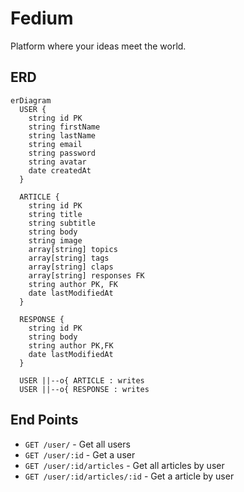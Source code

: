 # Fedium

Platform where your ideas meet the world.

## ERD

```mermaid
erDiagram
  USER {
    string id PK
    string firstName
    string lastName
    string email
    string password
    string avatar
    date createdAt
  }

  ARTICLE {
    string id PK
    string title
    string subtitle
    string body
    string image
    array[string] topics
    array[string] tags
    array[string] claps
    array[string] responses FK
    string author PK, FK
    date lastModifiedAt
  }

  RESPONSE {
    string id PK
    string body
    string author PK,FK
    date lastModifiedAt
  }

  USER ||--o{ ARTICLE : writes
  USER ||--o{ RESPONSE : writes
```

## End Points

- `GET /user/` - Get all users
- `GET /user/:id` - Get a user
- `GET /user/:id/articles` - Get all articles by user
- `GET /user/:id/articles/:id` - Get a article by user

